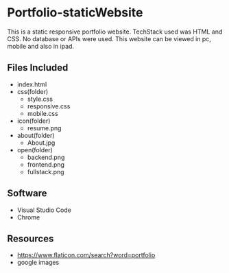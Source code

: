 # Portfolio-staticWebsite
This is a static responsive portfolio website. TechStack used was HTML and CSS. No database or APIs were used. This website can be viewed in pc, mobile and also in ipad.

## Files Included
* index.html
* css(folder)
  - style.css
  - responsive.css
  - mobile.css
* icon(folder)
  - resume.png
* about(folder)
  - About.jpg
* open(folder)
  - backend.png
  - frontend.png
  - fullstack.png

## Software
  * Visual Studio Code
  * Chrome
  
## Resources
  * https://www.flaticon.com/search?word=portfolio
  * google images
  
